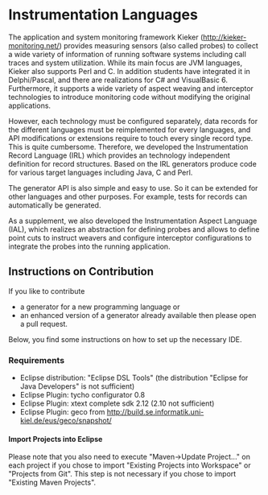# Instrumentation Languages

The application and system monitoring framework Kieker (http://kieker-monitoring.net/) 
provides measuring sensors (also called probes) to collect a wide variety of information
of running software systems including call traces and system utilization. While its
main focus are JVM languages, Kieker also supports Perl and C. In addition students
have integrated it in Delphi/Pascal, and there are realizations for C# and VisualBasic 6.
Furthermore, it supports a wide variety of aspect weaving and interceptor technologies to
introduce monitoring code without modifying the original applications.

However, each technology must be configured separately, data records for the different
languages must be reimplemented for every languages, and API modifications or
extensions require to touch every single record type. This is quite cumbersome.
Therefore, we developed the Instrumentation Record Language (IRL) which provides
an technology independent definition for record structures. Based on the IRL
generators produce code for various target languages including Java, C and Perl.

The generator API is also simple and easy to use. So it can be extended for other 
languages and other purposes. For example, tests for records can automatically be 
generated.

As a supplement, we also developed the Instrumentation Aspect Language (IAL), which
realizes an abstraction for defining probes and allows to define point cuts
to instruct weavers and configure interceptor configurations to integrate the probes
into the running application.

## Instructions on Contribution
If you like to contribute
- a generator for a new programming language or
- an enhanced version of a generator already available
then please open a pull request.

Below, you find some instructions on how to set up the necessary IDE. 

### Requirements
- Eclipse distribution: "Eclipse DSL Tools" (the distribution "Eclipse for Java Developers" is not sufficient)
- Eclipse Plugin: tycho configurator 0.8
- Eclipse Plugin: xtext complete sdk 2.12 (2.10 not sufficient)
- Eclipse Plugin: geco from http://build.se.informatik.uni-kiel.de/eus/geco/snapshot/

#### Import Projects into Eclipse 
Please note that you also need to execute "Maven->Update Project..." on each project if you chose to import "Existing Projects into Workspace" or "Projects from Git".
This step is not necessary if you chose to import "Existing Maven Projects".
